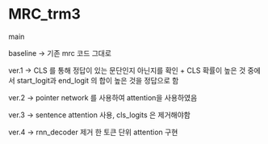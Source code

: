 # MRC_trm3
main

baseline
-> 기존 mrc 코드 그대로

ver.1
-> CLS 를 통해 정답이 있는 문단인지 아닌지를 확인 + CLS 확률이 높은 것 중에서 start_logit과 end_logit 의 합이 높은 것을 정답으로 함

ver.2
-> pointer network 를 사용하여 attention을 사용하였음

ver.3
-> sentence attention 사용, cls_logits 은 제거해야함

ver.4
-> rnn_decoder 제거 한 토큰 단위 attention 구현
